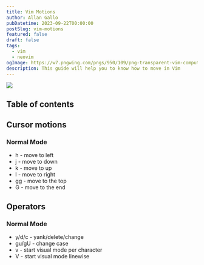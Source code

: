 ```yaml
---
title: Vim Motions
author: Allan Gallo
pubDatetime: 2023-09-22T00:00:00
postSlug: vim-motions
featured: false
draft: false
tags:
  - vim
  - neovim
ogImage: https://w7.pngwing.com/pngs/950/109/png-transparent-vim-computer-icons-text-editor-skk-cursor-others-angle-rectangle-triangle-thumbnail.png
description: This guide will help you to know how to move in Vim
---
```


![](https://w7.pngwing.com/pngs/950/109/png-transparent-vim-computer-icons-text-editor-skk-cursor-others-angle-rectangle-triangle-thumbnail.png)

## Table of contents

## Cursor motions

### Normal Mode

- h - move to left
- j - move to down
- k - move to up
- l - move to right
- gg - move to the top
- G - move to the end

## Operators

### Normal Mode

- y/d/c - yank/delete/change
- gu/gU - change case
- v - start visual mode per character
- V - start visual mode linewise
